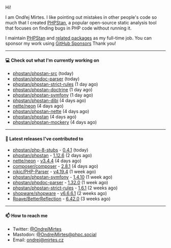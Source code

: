 Hi!

I am Ondřej Mirtes. I like pointing out mistakes in other people's code so much that I created [PHPStan](https://phpstan.org/), a popular open-source static analysis tool that focuses on finding bugs in PHP code without running it.

I maintain [PHPStan](https://github.com/phpstan/phpstan) and [related packages](https://github.com/phpstan/) as my full-time job. You can sponsor my work using [GitHub Sponsors](https://github.com/sponsors/ondrejmirtes) Thank you!

---

#### 💻 Check out what I'm currently working on

- [phpstan/phpstan-src](https://github.com/phpstan/phpstan-src) (today)
- [phpstan/phpdoc-parser](https://github.com/phpstan/phpdoc-parser) (today)
- [phpstan/phpstan-strict-rules](https://github.com/phpstan/phpstan-strict-rules) (1 day ago)
- [phpstan/phpstan-doctrine](https://github.com/phpstan/phpstan-doctrine) (1 day ago)
- [phpstan/phpstan-symfony](https://github.com/phpstan/phpstan-symfony) (1 day ago)
- [phpstan/phpstan-dibi](https://github.com/phpstan/phpstan-dibi) (4 days ago)
- [nette/neon](https://github.com/nette/neon) (4 days ago)
- [phpstan/phpstan-nette](https://github.com/phpstan/phpstan-nette) (4 days ago)
- [phpstan/phpstan](https://github.com/phpstan/phpstan) (4 days ago)
- [phpstan/phpstan-mockery](https://github.com/phpstan/phpstan-mockery) (4 days ago)

---

#### 🔭 Latest releases I've contributed to

- [phpstan/php-8-stubs](https://github.com/phpstan/php-8-stubs) - [0.4.1](https://github.com/phpstan/php-8-stubs/releases/tag/0.4.1) (today)
- [phpstan/phpstan](https://github.com/phpstan/phpstan) - [1.12.6](https://github.com/phpstan/phpstan/releases/tag/1.12.6) (2 days ago)
- [nette/neon](https://github.com/nette/neon) - [v3.4.4](https://github.com/nette/neon/releases/tag/v3.4.4) (4 days ago)
- [composer/composer](https://github.com/composer/composer) - [2.8.1](https://github.com/composer/composer/releases/tag/2.8.1) (4 days ago)
- [nikic/PHP-Parser](https://github.com/nikic/PHP-Parser) - [v4.19.4](https://github.com/nikic/PHP-Parser/releases/tag/v4.19.4) (1 week ago)
- [phpstan/phpstan-symfony](https://github.com/phpstan/phpstan-symfony) - [1.4.10](https://github.com/phpstan/phpstan-symfony/releases/tag/1.4.10) (1 week ago)
- [phpstan/phpdoc-parser](https://github.com/phpstan/phpdoc-parser) - [1.32.0](https://github.com/phpstan/phpdoc-parser/releases/tag/1.32.0) (1 week ago)
- [phpstan/phpstan-strict-rules](https://github.com/phpstan/phpstan-strict-rules) - [1.6.1](https://github.com/phpstan/phpstan-strict-rules/releases/tag/1.6.1) (2 weeks ago)
- [shopware/shopware](https://github.com/shopware/shopware) - [v6.6.6.1](https://github.com/shopware/shopware/releases/tag/v6.6.6.1) (2 weeks ago)
- [Roave/BetterReflection](https://github.com/Roave/BetterReflection) - [6.42.0](https://github.com/Roave/BetterReflection/releases/tag/6.42.0) (3 weeks ago)

---

#### 📫 How to reach me

- Twitter: [@OndrejMirtes](https://twitter.com/ondrejmirtes)
- Mastodon: [@OndrejMirtes@phpc.social](https://phpc.social/@OndrejMirtes)
- Email: [ondrej@mirtes.cz](mailto:ondrej@mirtes.cz)
